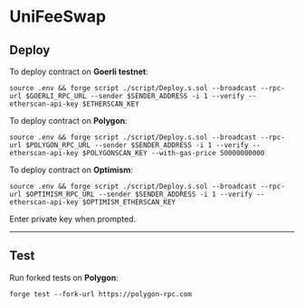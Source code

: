 # UniFeeSwap

## Deploy

To deploy contract on **Goerli testnet**:

```
source .env && forge script ./script/Deploy.s.sol --broadcast --rpc-url $GOERLI_RPC_URL --sender $SENDER_ADDRESS -i 1 --verify --etherscan-api-key $ETHERSCAN_KEY
```

To deploy contract on **Polygon**:

```
source .env && forge script ./script/Deploy.s.sol --broadcast --rpc-url $POLYGON_RPC_URL --sender $SENDER_ADDRESS -i 1 --verify --etherscan-api-key $POLYGONSCAN_KEY --with-gas-price 50000000000
```

To deploy contract on **Optimism**:

```
source .env && forge script ./script/Deploy.s.sol --broadcast --rpc-url $OPTIMISM_RPC_URL --sender $SENDER_ADDRESS -i 1 --verify --etherscan-api-key $OPTIMISM_ETHERSCAN_KEY
```

Enter private key when prompted.

---

## Test

Run forked tests on **Polygon**:

```
forge test --fork-url https://polygon-rpc.com
```
